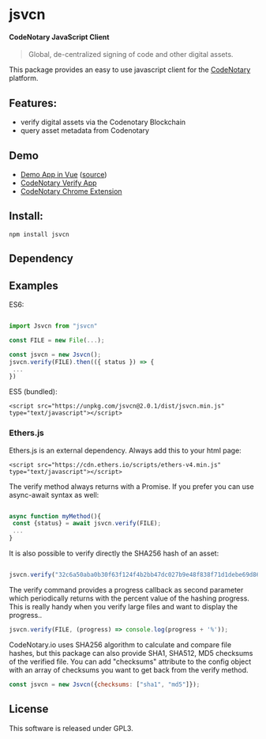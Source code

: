 # jsvcn

#### CodeNotary JavaScript Client 

> Global, de-centralized signing of code and other digital assets.

This package provides an easy to use javascript client for the [CodeNotary](https://www.codenotary.io)
platform. 

## Features: 

- verify digital assets via the Codenotary Blockchain
- query asset metadata from Codenotary  

## Demo

- [Demo App in Vue](https://vchain-us.github.io/jsvcn/) ([source](https://github.com/vchain-us/jsvcn/tree/master/example))
- [CodeNotary Verify App](https://verify.codenotary.io/)
- [CodeNotary Chrome Extension](https://chrome.google.com/webstore/detail/vchain-codenotary-downloa/mnloemedehacppeggbipipjlphdjpjcb)

## Install: 

``` 
npm install jsvcn

```

## Dependency


## Examples

ES6: 

```javascript

import Jsvcn from "jsvcn"

const FILE = new File(...);

const jsvcn = new Jsvcn();
jsvcn.verify(FILE).then(({ status }) => {
 ...
})

```

ES5 (bundled): 

```
<script src="https://unpkg.com/jsvcn@2.0.1/dist/jsvcn.min.js" type="text/javascript"></script>
```

 
### Ethers.js

Ethers.js is an external dependency. Always add this to your html page:

```
<script src="https://cdn.ethers.io/scripts/ethers-v4.min.js" type="text/javascript"></script>

```


The verify method always returns with a Promise. 
If you prefer you can use async-await syntax as well: 

``` javascript

async function myMethod(){
 const {status} = await jsvcn.verify(FILE);
 ...
}

```

It is also possible to verify directly the SHA256 hash of an asset: 

``` javascript

jsvcn.verify("32c6a50aba0b30f63f124f4b2bb47dc027b9e48f838f71d1debe69d8680ecf70");

``` 

The verify command provides a progress callback as second parameter which periodically returns with the percent value of the hashing progress. This is really handy when you verify large files and want to display the progress..

``` javascript
jsvcn.verify(FILE, (progress) => console.log(progress + '%'));

``` 

CodeNotary.io uses SHA256 algorithm to calculate and compare file hashes, but this package can also provide SHA1, SHA512, MD5 checksums of the verified file. You can add "checksums" attribute to the config object with an array of checksums you want to get back from the verify method.

``` javascript
const jsvcn = new Jsvcn({checksums: ["sha1", "md5"]});

``` 

## License

This software is released under GPL3.